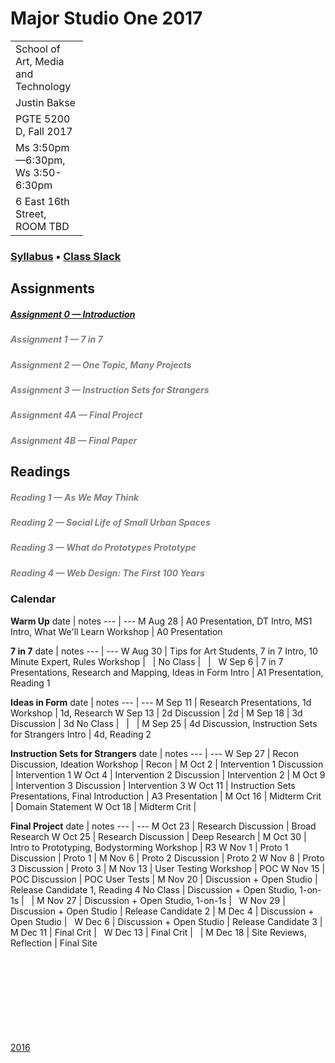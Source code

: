 # Major Studio One 2017

| Parsons School of Design
| ---
| School of Art, Media and Technology
| Justin Bakse
| PGTE 5200 D, Fall 2017
| Ms 3:50pm—6:30pm, Ws 3:50-6:30pm
| 6 East 16th Street, ROOM TBD

### [Syllabus](syllabus.html) • [Class Slack](https://ms1-d.slack.com)

## Assignments
##### [Assignment 0 — Introduction](assignment_0)
##### [Assignment 1 — 7 in 7](#assignment_1)
##### [Assignment 2 — One Topic, Many Projects](#assignment_2)
##### [Assignment 3 — Instruction Sets for Strangers](#assignment_3)
##### [Assignment 4A — Final Project](#assignment_4)
##### [Assignment 4B — Final Paper](#assignment_5)


## Readings
##### [Reading 1 — As We May Think](#reading_1)
##### [Reading 2 — Social Life of Small Urban Spaces](#reading_2)
##### [Reading 3 — What do Prototypes Prototype](#reading_3)
##### [Reading 4 — Web Design: The First 100 Years](#reading_4)






### Calendar
**Warm Up**
date | notes
--- | ---
M Aug 28 | A0 Presentation, DT Intro, MS1 Intro, What We'll Learn Workshop | A0 Presentation


**7 in 7**
date | notes
--- | ---
W Aug 30 | Tips for Art Students, 7 in 7 Intro, 10 Minute Expert, Rules Workshop | &nbsp;
|
No Class | &nbsp; | &nbsp;
W Sep 6 | 7 in 7 Presentations, Research and Mapping, Ideas in Form Intro | A1 Presentation, Reading 1


**Ideas in Form**
date | notes
--- | ---
M Sep 11 | Research Presentations, 1d Workshop | 1d, Research
W Sep 13 | 2d Discussion | 2d
|
M Sep 18 | 3d Discussion | 3d
No Class | &nbsp; | &nbsp;
|
M Sep 25 | 4d Discussion, Instruction Sets for Strangers Intro | 4d, Reading 2


**Instruction Sets for Strangers**
date | notes
--- | ---
W Sep 27 | Recon Discussion, Ideation Workshop | Recon
|
M Oct 2 | Intervention 1 Discussion | Intervention 1
W Oct 4 | Intervention 2 Discussion | Intervention 2
|
M Oct 9 | Intervention 3 Discussion | Intervention 3
W Oct 11 | Instruction Sets Presentations, Final Introduction | A3 Presentation
|
M Oct 16 | Midterm Crit | Domain Statement
W Oct 18 | Midterm Crit | &nbsp;

**Final Project**
date | notes
--- | ---
M Oct 23 | Research Discussion | Broad Research
W Oct 25 | Research Discussion | Deep Research
|
M Oct 30 | Intro to Prototyping, Bodystorming Workshop | R3
W Nov 1 | Proto 1 Discussion | Proto 1
|
M Nov 6 | Proto 2 Discussion | Proto 2
W Nov 8 | Proto 3 Discussion | Proto 3
|
M Nov 13 | User Testing Workshop | POC
W Nov 15 | POC Discussion | POC User Tests
|
M Nov 20 | Discussion + Open Studio | Release Candidate 1, Reading 4
No Class | Discussion + Open Studio, 1-on-1s | &nbsp;
|
M Nov 27 | Discussion + Open Studio, 1-on-1s | &nbsp;
W Nov 29 | Discussion + Open Studio | Release Candidate 2
|
M Dec 4 | Discussion + Open Studio | &nbsp;
W Dec 6 | Discussion + Open Studio | Release Candidate 3
|
M Dec 11 | Final Crit | &nbsp;
W Dec 13 | Final Crit | &nbsp;
|
M Dec 18 | Site Reviews, Reflection | Final Site








<br/><br/><br/><br/><br/><br/><br/><br/>
[2016](/2016)

<style>
a[href^="#"]:not(.btn) { color: gray; text-decoration: none; }

.no-class {
    background-color: #EEE;
    color: #AAA !important;
}
.midterm-crit {
    background-color: #EEE;
    color: #F00 !important;
}
.final-crit {
    background-color: #EEE;
    color: #F00 !important;
}
td:first-child {
    width: 100px;
}
td:nth-child(3) {
    width: 200px;

}
thead {
    display: none;
}
</style>

<script
  src="https://code.jquery.com/jquery-2.2.4.min.js"
  integrity="sha256-BbhdlvQf/xTY9gja0Dq3HiwQF8LaCRTXxZKRutelT44="
  crossorigin="anonymous"></script>

<script type="text/javascript">
 console.log($);
 $('tr').each(function(a,b,c) {
     td = $(this).find('td');
     console.log(td, $(td[0]).text());
     if($(td[0]).text() == "No Class") {
         $(this).addClass("no-class");
     }
     if($(td[1]).text() == "Midterm Crit") {
         $(this).addClass("midterm-crit");
     }
     if($(td[1]).text() == "Final Crit") {
         $(this).addClass("final-crit");
     }
 });
</script>

<link rel="stylesheet" type="text/css" href="index.css">
<script type="text/javascript" src="javascript/p5.min.js"></script>
<!-- <script type="text/javascript" src="backgrounds/bg1.js"></script> -->
<style>
canvas { position: fixed; top: 0; left: 0; z-index: -1; }
//.container {background: rgba(255,255,255,.5);};
</style>
